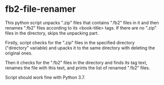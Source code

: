 # fb2-file-renamer
This python script unpacks ".zip" files that contains ".fb2" files in it and then renames ".fb2" files according to its &lt;book-title> tags. If there are no ".zip" files in the directory, skips the unpacking part.

Firstly, script checks for the ".zip" files in the specified directory ("directory" variable) and upacks it to the same directory with deleting the original ones.

Then it checks for the ".fb2" files in the directory and finds its <book-title> tag text, renames the file with this text, and prints the list of renamed ".fb2" files.

Script should work fine with Python 3.7.
